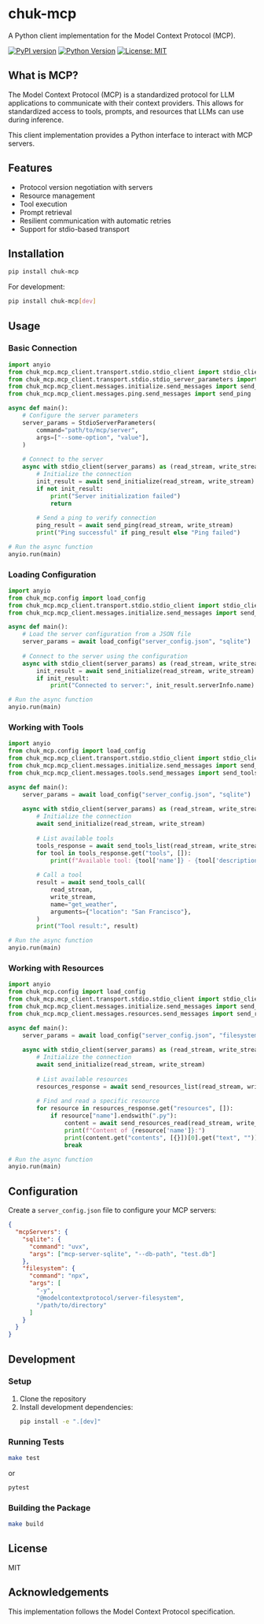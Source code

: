 # chuk-mcp

A Python client implementation for the Model Context Protocol (MCP).

[![PyPI version](https://badge.fury.io/py/chuk-mcp.svg)](https://badge.fury.io/py/chuk-mcp)
[![Python Version](https://img.shields.io/pypi/pyversions/chuk-mcp)](https://pypi.org/project/chuk-mcp/)
[![License: MIT](https://img.shields.io/badge/License-MIT-yellow.svg)](https://opensource.org/licenses/MIT)

## What is MCP?

The Model Context Protocol (MCP) is a standardized protocol for LLM applications to communicate with their context providers. This allows for standardized access to tools, prompts, and resources that LLMs can use during inference.

This client implementation provides a Python interface to interact with MCP servers.

## Features

- Protocol version negotiation with servers
- Resource management
- Tool execution
- Prompt retrieval
- Resilient communication with automatic retries
- Support for stdio-based transport

## Installation

```bash
pip install chuk-mcp
```

For development:

```bash
pip install chuk-mcp[dev]
```

## Usage

### Basic Connection

```python
import anyio
from chuk_mcp.mcp_client.transport.stdio.stdio_client import stdio_client
from chuk_mcp.mcp_client.transport.stdio.stdio_server_parameters import StdioServerParameters
from chuk_mcp.mcp_client.messages.initialize.send_messages import send_initialize
from chuk_mcp.mcp_client.messages.ping.send_messages import send_ping

async def main():
    # Configure the server parameters
    server_params = StdioServerParameters(
        command="path/to/mcp/server",
        args=["--some-option", "value"],
    )
    
    # Connect to the server
    async with stdio_client(server_params) as (read_stream, write_stream):
        # Initialize the connection
        init_result = await send_initialize(read_stream, write_stream)
        if not init_result:
            print("Server initialization failed")
            return
        
        # Send a ping to verify connection
        ping_result = await send_ping(read_stream, write_stream)
        print("Ping successful" if ping_result else "Ping failed")

# Run the async function
anyio.run(main)
```

### Loading Configuration

```python
import anyio
from chuk_mcp.config import load_config
from chuk_mcp.mcp_client.transport.stdio.stdio_client import stdio_client
from chuk_mcp.mcp_client.messages.initialize.send_messages import send_initialize

async def main():
    # Load the server configuration from a JSON file
    server_params = await load_config("server_config.json", "sqlite")
    
    # Connect to the server using the configuration
    async with stdio_client(server_params) as (read_stream, write_stream):
        init_result = await send_initialize(read_stream, write_stream)
        if init_result:
            print("Connected to server:", init_result.serverInfo.name)

# Run the async function
anyio.run(main)
```

### Working with Tools

```python
import anyio
from chuk_mcp.config import load_config
from chuk_mcp.mcp_client.transport.stdio.stdio_client import stdio_client
from chuk_mcp.mcp_client.messages.initialize.send_messages import send_initialize
from chuk_mcp.mcp_client.messages.tools.send_messages import send_tools_list, send_tools_call

async def main():
    server_params = await load_config("server_config.json", "sqlite")
    
    async with stdio_client(server_params) as (read_stream, write_stream):
        # Initialize the connection
        await send_initialize(read_stream, write_stream)
        
        # List available tools
        tools_response = await send_tools_list(read_stream, write_stream)
        for tool in tools_response.get("tools", []):
            print(f"Available tool: {tool['name']} - {tool['description']}")
        
        # Call a tool
        result = await send_tools_call(
            read_stream,
            write_stream,
            name="get_weather",
            arguments={"location": "San Francisco"},
        )
        print("Tool result:", result)

# Run the async function
anyio.run(main)
```

### Working with Resources

```python
import anyio
from chuk_mcp.config import load_config
from chuk_mcp.mcp_client.transport.stdio.stdio_client import stdio_client
from chuk_mcp.mcp_client.messages.initialize.send_messages import send_initialize
from chuk_mcp.mcp_client.messages.resources.send_messages import send_resources_list, send_resources_read

async def main():
    server_params = await load_config("server_config.json", "filesystem")
    
    async with stdio_client(server_params) as (read_stream, write_stream):
        # Initialize the connection
        await send_initialize(read_stream, write_stream)
        
        # List available resources
        resources_response = await send_resources_list(read_stream, write_stream)
        
        # Find and read a specific resource
        for resource in resources_response.get("resources", []):
            if resource["name"].endswith(".py"):
                content = await send_resources_read(read_stream, write_stream, resource["uri"])
                print(f"Content of {resource['name']}:")
                print(content.get("contents", [{}])[0].get("text", ""))
                break

# Run the async function
anyio.run(main)
```

## Configuration

Create a `server_config.json` file to configure your MCP servers:

```json
{
  "mcpServers": {
    "sqlite": {
      "command": "uvx",
      "args": ["mcp-server-sqlite", "--db-path", "test.db"]
    },
    "filesystem": {
      "command": "npx",
      "args": [
        "-y",
        "@modelcontextprotocol/server-filesystem",
        "/path/to/directory"
      ]
    }
  }
}
```

## Development

### Setup

1. Clone the repository
2. Install development dependencies:
   ```bash
   pip install -e ".[dev]"
   ```

### Running Tests

```bash
make test
```

or

```bash
pytest
```

### Building the Package

```bash
make build
```

## License

MIT

## Acknowledgements

This implementation follows the Model Context Protocol specification.